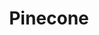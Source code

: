 ---
title: Pinecone
layout: role
Backstory: 
Motivation: 
Speech: 
Movement: 
Intelligence: 
props:
type: Human
body: 
armor: 
stamina: 
energy: 
spells_known: 
primary_attack: 
Killing_Blow:  
Offensive_Abilities: 
Defensive_Abilities: 
Killing_Blow: 
immunities: 
healed_by: 
defensive_abilities: 
at_dying: 
special: 
faction_level_2:
faction_level_3: 
faction_level_4: 
---
